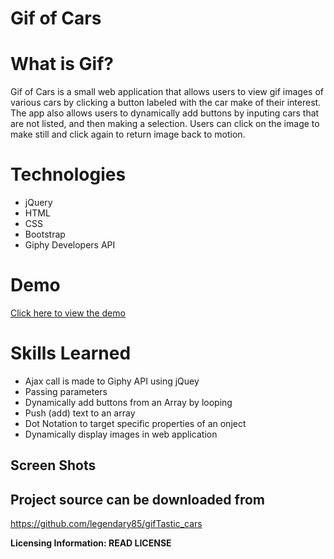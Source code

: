 # Gif of Cars


# What is Gif?
Gif of Cars is a small web application that allows users to view gif images of various cars by clicking a button labeled with the car make of  their interest. The app also allows users to dynamically add buttons by inputing cars that are not listed, and then making a selection. Users can click on the image to make still and click again to return image back to motion.

# Technologies 

 - jQuery
 - HTML
 - CSS
 - Bootstrap
 - Giphy Developers API

 # Demo
 [Click here to view the demo](https://drive.google.com/file/d/1FBGcGiVfkee_D4Dt4ExWu-i8Zp6vMYBw/view)

# Skills Learned

 - Ajax call is made to Giphy API using jQuey 
 - Passing parameters 
 - Dynamically add buttons from an Array by looping
 - Push (add) text to an array
 -  Dot Notation to target specific properties of an onject
 - Dynamically display images in web application 

## Screen Shots



## Project source can be downloaded from 

https://github.com/legendary85/gifTastic_cars

**Licensing Information: READ LICENSE**
